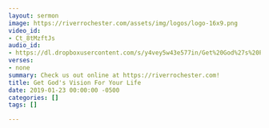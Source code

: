 ```yaml
---
layout: sermon
image: https://riverrochester.com/assets/img/logos/logo-16x9.png
video_id:
- Ct_8tMzftJs
audio_id:
- https://dl.dropboxusercontent.com/s/y4vey5w43e577in/Get%20God%27s%20Plan%20For%20Your%20Life.mp3?dl=0
verses:
- none
summary: Check us out online at https://riverrochester.com!
title: Get God's Vision For Your Life
date: 2019-01-23 00:00:00 -0500
categories: []
tags: []

---
```

